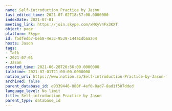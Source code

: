 ```yaml
---
name: Self-introduction Practice by Jason
last_edited_time: 2021-07-02T18:57:00.0000000
indexDate: 2021-07-01
meeting_link: https://join.skype.com/xMKyV4Fx3KXT
object: page
platform: Skype
id: f5dfedb7-beb8-4e33-9539-144a1dbaa264
hosts: Jason
tags:
- Talk
- 2021-07-01
- Jason
created_time: 2021-06-28T20:56:00.0000000
talktime: 2021-07-01T21:00:00.0000000
notion_url: https://www.notion.so/Self-introduction-Practice-by-Jason-f5dfedb7beb84e339539144a1dbaa264
archived: false
parent_database_id: e9339446-880f-4ef0-8ad7-8ad1f507dded
language_level: No limit
title: Self-introduction Practice by Jason
parent_type: database_id
---
```







